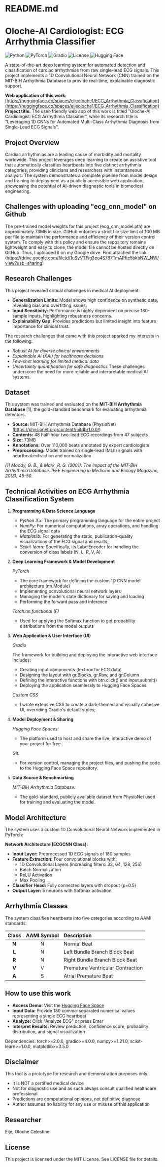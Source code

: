 # README.md

# Oloche-AI Cardiologist: ECG Arrhythmia Classifier

![Python](https://img.shields.io/badge/Python-3.8%2B-blue)
![PyTorch](https://img.shields.io/badge/PyTorch-2.0%2B-EE4C2C)
![Gradio](https://img.shields.io/badge/UI-Gradio-FF4B4B)
![License](https://img.shields.io/badge/License-MIT-green)
![Hugging Face](https://img.shields.io/badge/-Hugging%20Face%20Space-yellow)

A state-of-the-art deep learning system for automated detection and classification of cardiac arrhythmias from raw single-lead ECG signals. This project implements a 1D Convolutional Neural Network (CNN) trained on the MIT-BIH Arrhythmia Database to provide real-time, explainable diagnostic support.

**Web application of this work:** [https://huggingface.co/spaces/eijeoloche1/ECG_Arrhythmia_Classification](https://huggingface.co/spaces/eijeoloche1/ECG_Arrhythmia_Classification)  
**Project title:** The user-friendly web app of this work is titled "Oloche-AI Cardiologist: ECG Arrhythmia Classifier", while its research title is "Leveraging 1D CNNs for Automated Multi-Class Arrhythmia Diagnosis from Single-Lead ECG Signals".

## Project Overview

Cardiac arrhythmias are a leading cause of morbidity and mortality worldwide. This project leverages deep learning to create an assistive tool that automatically classifies heartbeats into five distinct arrhythmia categories, providing clinicians and researchers with instantaneous analysis. The system demonstrates a complete pipeline from model design and training to deployment as a publicly accessible web application, showcasing the potential of AI-driven diagnostic tools in biomedical engineering.

## Challenges with uploading "ecg_cnn_model" on Github
The pre-trained model weights for this project (ecg_cnn_model.pth) are approximately 73MB in size. GitHub enforces a strict file size limit of 100 MB per file to maintain the performance and efficiency of their version control system. To comply with this policy and ensure the repository remains lightweight and easy to clone, the model file cannot be hosted directly on GitHub. Thus, I uploaded it on my Google drive. Find attached the link (https://drive.google.com/file/d/1uSyVTFig3eo4S767TmAPftc5bkbNW_NW/view?usp=sharing)

## Research Challenges
This project revealed critical challenges in medical AI deployment:

- **Generalization Limits**: Model shows high confidence on synthetic data, revealing bias and overfitting issues.
- **Input Sensitivity**: Performance is highly dependent on precise 180-sample inputs, highlighting robustness concerns.
- **Explainability Gap**: Provides predictions but limited insight into feature importance for clinical trust.

The research challenges that came with this project sparked my interests in the following: 
- *Robust AI for diverse clinical environments*
- *Explainable AI (XAI) for healthcare decisions*
- *Few-shot learning for limited medical data*
- *Uncertainty quantification for safe diagnostics*
These challenges underscore the need for more reliable and interpretable medical AI systems.


## Dataset

This system was trained and evaluated on the **MIT-BIH Arrhythmia Database** [1], the gold-standard benchmark for evaluating arrhythmia detectors.

- **Source:** MIT-BIH Arrhythmia Database (PhysioNet) (https://physionet.org/content/mitdb/1.0.0/)
- **Contents:** 48 half-hour two-lead ECG recordings from 47 subjects
- **Size:** 73MB
- **Annotations:** Over 110,000 beats annotated by expert cardiologists
- **Preprocessing:** Model trained on single-lead (MLII) signals with heartbeat extraction and normalization

*[1] Moody, G. B., & Mark, R. G. (2001). The impact of the MIT-BIH Arrhythmia Database. IEEE Engineering in Medicine and Biology Magazine, 20(3), 45-50.*

## Technical Activities on ECG Arrhythmia Classification System
1. **Programming & Data Science Language**
   - *Python 3.x:* The primary programming language for the entire project
   - *NumPy:* For numerical computations, array operations, and handling the ECG signal data
   - *Matplotlib:* For generating the static, publication-quality visualizations of the ECG signal and results;
   - *Scikit-learn:* Specifically, its LabelEncoder for handling the conversion of class labels (N, L, R, V, A).

3. **Deep Learning Framework & Model Development**
   
   *PyTorch*
   - The core framework for defining the custom 1D CNN model architecture (nn.Module)
   - Implementing ocnvolutional neural network layers
   - Managing the model's state dictionary for saving and loading
   - Performing the forward pass and inference
     
   *Torch.nn.functional (F)*
   - Used for applying the Softmax function to get probability distributions from the model outputs

5. **Web Application & User Interface (UI)**
   
   *Gradio*

   The framework for building and deploying the interactive web interface includes:
    - Creating input components (textbox for ECG data)
    - Designing the layout with gr.Blocks, gr.Row, and gr.Column
    - Defining the interactive functions with btn.click() and input.submit()
    - Deploying the application seamlessly to Hugging Face Spaces
      
   *Custom CSS*
    - I wrote extensive CSS to create a dark-themed and visually cohesive UI, overriding Gradio's default styles;


7. **Model Deployment & Sharing**
   
   *Hugging Face Spaces:*
    - The platform used to host and share the live, interactive demo of your project for free.
   
   *Git:*
    - For version control, managing the project files, and pushing the code to the Hugging Face Space repository.

9. **Data Source & Benchmarking**
    
   *MIT-BIH Arrhythmia Database:*
   - The gold-standard, publicly available dataset from PhysioNet used for training and evaluating the model.


##  Model Architecture

The system uses a custom 1D Convolutional Neural Network implemented in PyTorch:

**Network Architecture (ECGCNN Class):**
- **Input Layer:** Preprocessed 1D ECG signals of 180 samples
- **Feature Extraction:** Four convolutional blocks with:
  - 1D Convolutional Layers (increasing filters: 32, 64, 128, 256)
  - Batch Normalization
  - ReLU Activation
  - Max Pooling
- **Classifier Head:** Fully connected layers with dropout (p=0.5)
- **Output Layer:** 5 neurons with Softmax activation

## Arrhythmia Classes

The system classifies heartbeats into five categories according to AAMI standards:

| Class | AAMI Symbol | Description |
| :---: | :---: | :--- |
| **N** | N | Normal Beat |
| **L** | N | Left Bundle Branch Block Beat |
| **R** | N | Right Bundle Branch Block Beat |
| **V** | V | Premature Ventricular Contraction |
| **A** | S | Atrial Premature Beat |

## How to use this work

-  **Access Demo:** Visit the [Hugging Face Space](https://huggingface.co/spaces/eijeoloche1/ECG_Arrhythmia_Classification)
-  **Input Data:** Provide 180 comma-separated numerical values representing a single ECG heartbeat
-  **Analyze:** Click "Analyze ECG" or press Enter
-  **Interpret Results:** Review prediction, confidence score, probability distribution, and signal visualization

  Dependencies: torch>=2.0.0, gradio>=4.0.0, numpy>=1.21.0, scikit-learn>=1.0.0, matplotlib>=3.5.0

## Disclaimer
This tool is a prototype for research and demonstration purposes only.
- It is NOT a certified medical device
- Not for diagnostic use and as such always consult qualified healthcare professional
- Predictions are computational opinions, not definitive diagnose
- Author assumes no liability for any use or misuse of this application

## Researcher
Eije, Oloche Celestine

## License
This project is licensed under the MIT License. See LICENSE file for details.
